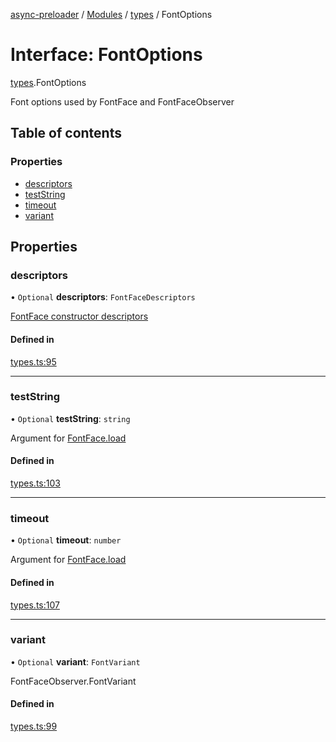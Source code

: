 [async-preloader](../README.md) / [Modules](../modules.md) / [types](../modules/types.md) / FontOptions

# Interface: FontOptions

[types](../modules/types.md).FontOptions

Font options used by FontFace and FontFaceObserver

## Table of contents

### Properties

- [descriptors](types.FontOptions.md#descriptors)
- [testString](types.FontOptions.md#teststring)
- [timeout](types.FontOptions.md#timeout)
- [variant](types.FontOptions.md#variant)

## Properties

### descriptors

• `Optional` **descriptors**: `FontFaceDescriptors`

[FontFace constructor descriptors](https://developer.mozilla.org/en-US/docs/Web/API/FontFace/FontFace)

#### Defined in

[types.ts:95](https://github.com/dmnsgn/async-preloader/blob/6703830/src/types.ts#L95)

___

### testString

• `Optional` **testString**: `string`

Argument for [FontFace.load](https://developer.mozilla.org/en-US/docs/Web/API/FontFace/load)

#### Defined in

[types.ts:103](https://github.com/dmnsgn/async-preloader/blob/6703830/src/types.ts#L103)

___

### timeout

• `Optional` **timeout**: `number`

Argument for [FontFace.load](https://developer.mozilla.org/en-US/docs/Web/API/FontFace/load)

#### Defined in

[types.ts:107](https://github.com/dmnsgn/async-preloader/blob/6703830/src/types.ts#L107)

___

### variant

• `Optional` **variant**: `FontVariant`

FontFaceObserver.FontVariant

#### Defined in

[types.ts:99](https://github.com/dmnsgn/async-preloader/blob/6703830/src/types.ts#L99)
